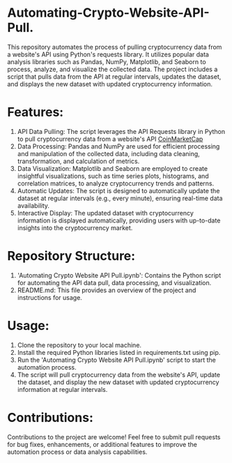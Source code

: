 # Automating-Crypto-Website-API-Pull.
This repository automates the process of pulling cryptocurrency data from a website's API using Python's requests library. It utilizes popular data analysis libraries such as Pandas, NumPy, Matplotlib, and Seaborn to process, analyze, and visualize the collected data. The project includes a script that pulls data from the API at regular intervals, updates the dataset, and displays the new dataset with updated cryptocurrency information.

# Features:
1. API Data Pulling: The script leverages the API Requests library in Python to pull cryptocurrency data from a website's API [CoinMarketCap](https://coinmarketcap.com/)
2. Data Processing: Pandas and NumPy are used for efficient processing and manipulation of the collected data, including data cleaning, transformation, and calculation of metrics.
3. Data Visualization: Matplotlib and Seaborn are employed to create insightful visualizations, such as time series plots, histograms, and correlation matrices, to analyze cryptocurrency trends and patterns.
4. Automatic Updates: The script is designed to automatically update the dataset at regular intervals (e.g., every minute), ensuring real-time data availability.
5. Interactive Display: The updated dataset with cryptocurrency information is displayed automatically, providing users with up-to-date insights into the cryptocurrency market.

# Repository Structure:
1. 'Automating Crypto Website API Pull.ipynb': Contains the Python script for automating the API data pull, data processing, and visualization.
2. README.md: This file provides an overview of the project and instructions for usage.

# Usage:
1. Clone the repository to your local machine.
2. Install the required Python libraries listed in requirements.txt using pip.
3. Run the 'Automating Crypto Website API Pull.ipynb' script to start the automation process.
4. The script will pull cryptocurrency data from the website's API, update the dataset, and display the new dataset with updated cryptocurrency information at 
   regular intervals.
   
# Contributions:
Contributions to the project are welcome! Feel free to submit pull requests for bug fixes, enhancements, or additional features to improve the automation process or data analysis capabilities.
